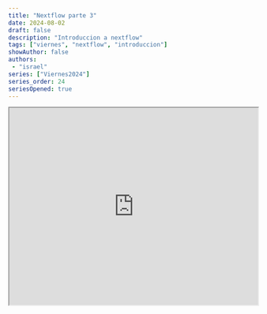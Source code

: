 ```yaml
---
title: "Nextflow parte 3"
date: 2024-08-02
draft: false
description: "Introduccion a nextflow"
tags: ["viernes", "nextflow", "introduccion"]
showAuthor: false
authors:
 - "israel"
series: ["Viernes2024"]
series_order: 24
seriesOpened: true
---
```


<iframe src="https://drive.google.com/file/d/1iEktZg5WXtSOA5wfEOsMjXHO7_UNIxyX/preview" width="100%" height="400" allow="autoplay">

</iframe>
